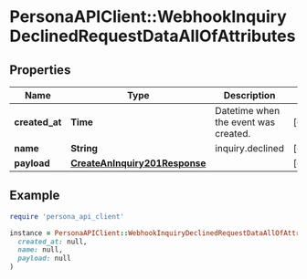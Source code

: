 # PersonaAPIClient::WebhookInquiryDeclinedRequestDataAllOfAttributes

## Properties

| Name | Type | Description | Notes |
| ---- | ---- | ----------- | ----- |
| **created_at** | **Time** | Datetime when the event was created. | [optional] |
| **name** | **String** | inquiry.declined | [optional] |
| **payload** | [**CreateAnInquiry201Response**](CreateAnInquiry201Response.md) |  | [optional] |

## Example

```ruby
require 'persona_api_client'

instance = PersonaAPIClient::WebhookInquiryDeclinedRequestDataAllOfAttributes.new(
  created_at: null,
  name: null,
  payload: null
)
```

